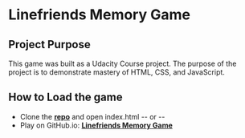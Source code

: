 Linefriends Memory Game
====================
## Project Purpose
This game was built as a Udacity Course project. The purpose of the project is to demonstrate mastery of HTML, CSS, and JavaScript.

## How to Load the game

- Clone the **[repo](https://github.com/jzsplk/udacity-fontproject-1-memory_game.git)** and open index.html -- or --
- Play on GitHub.io: **[Linefriends Memory Game](https://htmlpreview.github.io/?https://github.com/jzsplk/udacity-fontproject-1-memory_game/blob/master/index.html)**
